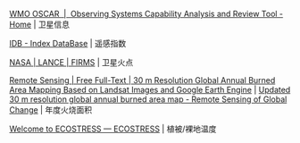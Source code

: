 
[WMO OSCAR  |  Observing Systems Capability Analysis and Review Tool - Home](https://space.oscar.wmo.int/) | 卫星信息

 [IDB - Index DataBase](https://www.indexdatabase.de/) | 遥感指数

[NASA | LANCE | FIRMS](https://firms.modaps.eosdis.nasa.gov/map/) | 卫星火点

[Remote Sensing | Free Full-Text | 30 m Resolution Global Annual Burned Area Mapping Based on Landsat Images and Google Earth Engine](https://www.mdpi.com/2072-4292/11/5/489) | [Updated 30 m resolution global annual burned area map - Remote Sensing of Global Change](https://vapd.gitlab.io/post/gabam/) | 年度火烧面积

[Welcome to ECOSTRESS — ECOSTRESS](https://ecostress.jpl.nasa.gov/) | 植被/裸地温度
